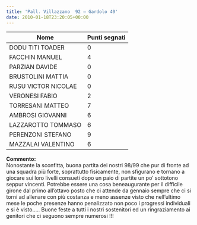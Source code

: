 ```yaml
---
title: 'Pall. Villazzano  92 – Gardolo 40'
date: 2010-01-18T23:20:05+00:00
---
```

| **Nome** | **Punti segnati** |
| -------- | ----------------- |
| DODU TITI TOADER | 0 |
| FACCHIN MANUEL | 4 |
| PARZIAN DAVIDE | 0 |
| BRUSTOLINI MATTIA | 0 |
| RUSU VICTOR NICOLAE | 0 |
| VERONESI FABIO | 2 |
| TORRESANI MATTEO | 7 |
| AMBROSI GIOVANNI | 6 |
| LAZZAROTTO TOMMASO | 6 |
| PERENZONI STEFANO | 9 |
| MAZZALAI VALENTINO | 6 |

**Commento:**  
Nonostante la sconfitta, buona partita dei nostri 98/99 che pur di fronte ad una squadra più forte, soprattutto fisicamente, non sfigurano e tornano a giocare sui loro livelli consueti dopo un paio di partite un po’ sottotono seppur vincenti. Potrebbe essere una cosa beneaugurante per il difficile girone dal primo all’ottavo posto che ci attende da gennaio sempre che ci si torni ad allenare con più costanza e meno assenze visto che nell’ultimo mese le poche presenze hanno penalizzato non poco i progressi individuali e si è visto….. Buone feste a tutti i nostri sostenitori ed un ringraziamento ai genitori che ci seguono sempre numerosi !!!
